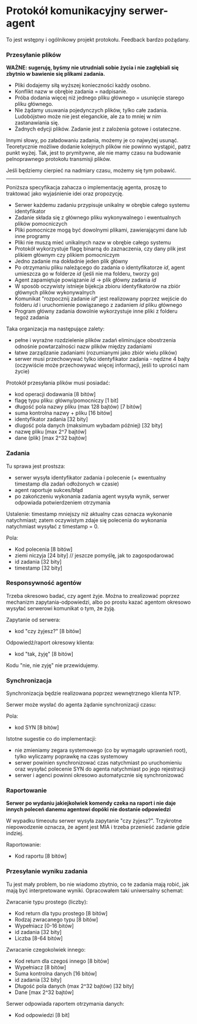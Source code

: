 # Protokół komunikacyjny serwer-agent

To jest wstępny i ogólnikowy projekt protokołu. Feedback bardzo pożądany.

### Przesyłanie plików

**WAŻNE: sugeruję, byśmy nie utrudniali sobie życia i nie zagłębiali się zbytnio w bawienie się plikami zadania.**

 - Pliki dodajemy siłą wyższej konieczności każdy osobno.
 - Konflikt nazw w obrębie zadania = nadpisanie.
 - Próba dodania więcej niż jednego pliku głównego = usunięcie starego pliku głównego.
 - Nie żądamy usuwania pojedynczych plików, tylko całe zadania. Ludobójstwo może nie jest eleganckie, ale za to mniej w nim zastanawiania się.
 - Żadnych edycji plików. Zadanie jest z zalożenia gotowe i ostateczne.

Innymi słowy, po załadowaniu zadania, możemy je co najwyżej usunąć. Teoretycznie możliwe dodanie kolejnych plików nie powinno wystąpić, patrz punkt wyżej.
Tak, jest to prymitywne, ale nie mamy czasu na budowanie pelnoprawnego protokołu transmisji plików.

Jeśli będziemy cierpieć na nadmiary czasu, możemy się tym pobawić.

--------------------
Poniższa specyfikacja zahacza o implementację agenta, proszę to traktować jako wyjaśnienie idei oraz propozycję.

 - Serwer każdemu zadaniu przypisuje unikalny w obrębie całego systemu identyfikator
 - Zadanie składa się z głównego pliku wykonywalnego i ewentualnych plików pomocniczych
 - Pliki pomocnicze mogą być dowolnymi plikami, zawierającymi dane lub inne programy
 - Pliki nie muszą mieć unikalnych nazw w obrębie całego systemu
 - Protokół wykorzystuje flagę binarną do zaznaczenia, czy dany plik jest plikiem głównym czy plikiem pomocniczym
 - Jedno zadanie ma dokładnie jeden plik główny
 - Po otrzymaniu pliku należącego do zadania o identyfikatorze *id*, agent umieszcza go w folderze *id* (jeśli nie ma folderu, tworzy go)
 - Agent zapamiętuje powiązanie *id* -> plik główny zadania *id*
 - W sposób oczywisty istnieje bijekcja zbioru identyfikatorów na zbiór głównych plików wykonywalnych
 - Komunikat "rozpocznij zadanie *id*" jest realizowany poprzez wejście do folderu *id* i uruchomienie powiązanego z zadaniem *id* pliku głównego
 - Program główny zadania dowolnie wykorzystuje inne pliki z folderu tegoż zadania

Taka organizacja ma następujące zalety:
 - pełne i wyraźne rozdzielenie plików zadań eliminujące obostrzenia odnośnie powtarzalności nazw plików między zadaniami
 - łatwe zarządzanie zadaniami (rozumianymi jako zbiór wielu plików)
 - serwer musi przechowywać tylko identyfikator zadania - nędzne 4 bajty (oczywiście może przechowywać więcej informacji, jeśli to uprości nam życie)

Protokół przesyłania plików musi posiadać:
 - kod operacji dodawania [8 bitów]
 - flagę typu pliku: główny/pomocniczy [1 bit]
 - długość pola nazwy pliku (max 128 bajtów) [7 bitów]
 - suma kontrolna nazwy + pliku [16 bitów]
 - identyfikator zadania [32 bity]
 - dlugość pola danych (maksimum wybadam później) [32 bity]
 - nazwę pliku [max 2^7 bajtów]
 - dane (plik) [max 2^32 bajtów]

### Zadania

Tu sprawa jest prostsza: 
 - serwer wysyła identyfikator zadania i polecenie (+ ewentualny timestamp dla zadań odłożonych w czasie)
 - agent raportuje sukces/błąd
 - po zakończeniu wykonania zadania agent wysyła wynik, serwer odpowiada potwierdzeniem otrzymania

Ustalenie: timestamp mniejszy niż aktualny czas oznacza wykonanie natychmiast; zatem oczywistym zdaje się polecenia do wykonania natychmiast wysyłać z timestamp = 0. 

Pola:
 - Kod polecenia [8 bitów]
 - ziemi niczyja [24 bity] // jeszcze pomyślę, jak to zagospodarować
 - id zadania [32 bity]
 - timestamp [32 bity]

### Responsywność agentów

Trzeba okresowo badać, czy agent żyje. Można to zrealizować poprzez mechanizm zapytania-odpowiedzi, albo po prostu kazać agentom okresowo wysyłać serwerowi komunikat o tym, że żyją.

Zapytanie od serwera:
 - kod "czy żyjesz?" [8 bitów]

Odpowiedź/raport okresowy klienta:
 - kod "tak, żyję" [8 bitów]

Kodu "nie, nie zyję" nie przewidujemy.

### Synchronizacja

Synchronizacja będzie realizowana poprzez wewnętrznego klienta NTP.

Serwer może wysłać do agenta żądanie synchronizacji czasu:

Pola:
 - kod SYN [8 bitów]

Istotne sugestie co do implementacji:
 - nie zmieniamy zegara systemowego (co by wymagało uprawnień root), tylko wyliczamy poprawkę na czas systemowy
 - serwer powinien synchronizować czas natychmiast po uruchomieniu oraz wysyłać polecenie SYN do agenta natychmiast po jego rejestracji
 - serwer i agenci powinni okresowo automatycznie się synchronizować

### Raportowanie

**Serwer po wydaniu jakiejkolwiek komendy czeka na raport i nie daje innych poleceń danemu agentowi dopóki nie dostanie odpowiedzi**

W wypadku timeoutu serwer wysyła zapytanie "czy żyjesz?". Trzykrotne niepowodzenie oznacza, że agent jest MIA i trzeba przenieść zadanie gdzie indziej.

Raportowanie:
 - Kod raportu [8 bitów]

### Przesyłanie wyniku zadania

Tu jest mały problem, bo nie wiadomo zbytnio, co te zadania mają robić, jak mają być interpretowane wyniki. Opracowałem taki uniwersalny schemat:

Zwracanie typu prostego (liczby):
 - Kod return dla typu prostego [8 bitów]
 - Rodzaj zwracanego typu [8 bitów]
 - Wypełniacz [0-16 bitów]
 - id zadania [32 bity]
 - Liczba [8-64 bitów]

Zwracanie czegokolwiek innego:
 - Kod return dla czegoś innego [8 bitów]
 - Wypełniacz [8 bitów]
 - Suma kontrolna danych [16 bitów]
 - id zadania [32 bity]
 - Długość pola danych (max 2^32 bajtów) [32 bity]
 - Dane [max 2^32 bajtów]

Serwer odpowiada raportem otrzymania danych:
 - Kod odpowiedzi [8 bit]
